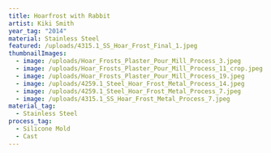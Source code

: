 ```yaml
---
title: Hoarfrost with Rabbit
artist: Kiki Smith
year_tag: "2014"
material: Stainless Steel
featured: /uploads/4315.1_SS_Hoar_Frost_Final_1.jpeg
thumbnailImages:
  - image: /uploads/Hoar_Frosts_Plaster_Pour_Mill_Process_3.jpeg
  - image: /uploads/Hoar_Frosts_Plaster_Pour_Mill_Process_11_crop.jpeg
  - image: /uploads/Hoar_Frosts_Plaster_Pour_Mill_Process_19.jpeg
  - image: /uploads/4259.1_Steel_Hoar_Frost_Metal_Process_14.jpeg
  - image: /uploads/4259.1_Steel_Hoar_Frost_Metal_Process_7.jpeg
  - image: /uploads/4315.1_SS_Hoar_Frost_Metal_Process_7.jpeg
material_tag:
  - Stainless Steel
process_tag:
  - Silicone Mold
  - Cast
---
```

